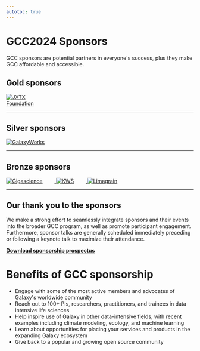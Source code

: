 ```yaml
---
autotoc: true
---
```


<slot name="/events/gcc2024/header" />


# GCC2024 Sponsors

GCC sponsors are potential partners in everyone's success, plus they make GCC
affordable and accessible.


## Gold sponsors

<a href="https://jxtxfoundation.org/" target="_blank">
  <img src="/images/logos/jxtx-logo.png" alt="JXTX Foundation" style="max-width: 25%;" />
</a>
<hr/>


## Silver sponsors

<a href="https://galaxyworks.io/" target="_blank">
  <img src="/images/logos/galaxyworks-logo.png" alt="GalaxyWorks" style="max-width: 25%;" />
</a>

<hr/>


## Bronze sponsors

<a href="https://academic.oup.com/gigascience" target="_blank">
  <img src="/images/logos/gigascience-oup.png" alt="Gigascience" style="max-width: 25%; padding-right: 2rem;" />
</a>

<a href="https://www.kws.com/" target="_blank">
  <img src="/images/logos/KWS-logo.jpg" alt="KWS" style="max-width: 25%; padding-right: 2rem;" />
</a>

<a href="https://www.limagrain.com/en" target="_blank">
  <img src="/images/logos/limagrain-logo-text.png" alt="Limagrain" style="max-width: 25%; padding-right: 2rem;" />
</a>

<hr/>


## Our thank you to the sponsors

We make a strong effort to seamlessly integrate sponsors and their events into
the broader GCC program, as well as promote participant engagement. Furthermore,
sponsor talks are generally scheduled immediately preceding or following a
keynote talk to maximize their attendance.


<div class="container">
    <div class="row">
        <div class="col center">
          <a href="https://gcc2024a.s3.amazonaws.com/gcc2024-sponsorship-prospectus.pdf">
            <div type="button" class="btn btn-primary center">
                <strong>Download sponsorship prospectus</strong>
            </div>
          </a>
        </div>
    </div>
</div>


# Benefits of GCC sponsorship

- Engage with some of the most active members and advocates of Galaxy's worldwide community
- Reach out to 100+ PIs, researchers, practitioners, and trainees in data intensive life sciences
- Help inspire use of Galaxy in other data-intensive fields, with recent examples including climate modeling, ecology, and machine learning
- Learn about opportunities for placing your services and products in the expanding Galaxy ecosystem
- Give back to a popular and growing open source community
